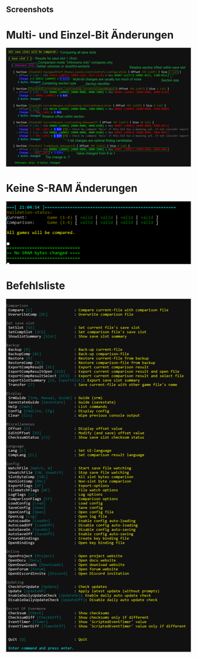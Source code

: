 ﻿## Screenshots

# Multi- und Einzel-Bit Änderungen
![Single Bit Changes](https://raw.githubusercontent.com/CleanCodeX/SRAM.Comparison.Media/main/Images/SingleBitChanges.png "Single Bit Changes")

# Keine S-RAM Änderungen
![No S-RAM Change](https://raw.githubusercontent.com/CleanCodeX/SRAM.Comparison.Media/main/Images/NoChange.png "No S-RAM Change")

# Befehlsliste
![Commands](https://raw.githubusercontent.com/CleanCodeX/SRAM.Comparison.Media/main/Images/Commands.png "Commands")

